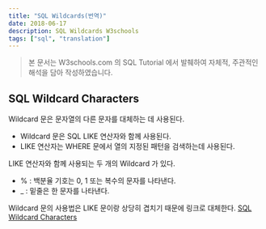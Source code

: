 ```yaml
---
title: "SQL Wildcards(번역)"
date: 2018-06-17
description: SQL Wildcards W3schools
tags: ["sql", "translation"]
---
```


> 본 문서는 W3schools.com 의 SQL Tutorial 에서 발췌하여 자체적, 주관적인 해석을 담아 작성하였습니다.

## SQL Wildcard Characters

Wildcard 문은 문자열의 다른 문자를 대체하는 데 사용된다.

- Wildcard 문은 SQL LIKE 연산자와 함께 사용된다.
- LIKE 연산자는 WHERE 문에서 열의 지정된 패턴을 검색하는데 사용된다.

LIKE 연산자와 함께 사용되는 두 개의 Wildcard 가 있다.

- % : 백분율 기호는 0, 1 또는 복수의 문자를 나타낸다.
- \_ : 밑줄은 한 문자를 나타낸다.

Wildcard 문의 사용법은 LIKE 문이랑 상당히 겹치기 때문에 링크로 대체한다.
[SQL Wildcard Characters](https://www.w3schools.com/sql/sql_wildcards.asp)
